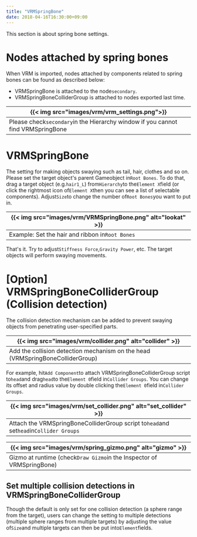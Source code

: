 ```yaml
---
title: "VRMSpringBone"
date: 2018-04-16T16:30:00+09:00
---
```


This section is about spring bone settings.

# Nodes attached by spring bones
When VRM is imported, nodes attached by components related to spring bones can be found as described below:

* VRMSpringBone is attached to the node``secondary``.
* VRMSpringBoneColliderGroup is attached to nodes exported last time.

|{{< img src="images/vrm/vrm_settings.png">}}|
|-----|
|Please check``secondary``in the Hierarchy window if you cannot find VRMSpringBone|

# VRMSpringBone
The setting for making objects swaying such as tail, hair, clothes and so on. Please set the target object's parent Gameobject in``Root Bones``. To do that, drag a target object (e.g.``hair1_L``) from``Hierarchy``to the``Element X``field (or click the rightmost icon of``Element X``then you can see a list of selectable components). Adjust``Size``to change the number of``Root Bones``you want to put in.

|{{< img src="images/vrm/VRMSpringBone.png" alt="lookat" >}}|
|-----|
|Example: Set the hair and ribbon in``Root Bones``|

That's it. Try to adjust``Stiffness Force``,``Gravity Power``, etc. The target objects will perform swaying movements.

# [Option] VRMSpringBoneColliderGroup (Collision detection)
The collision detection mechanism can be added to prevent swaying objects from penetrating user-specified parts.

|{{< img src="images/vrm/collider.png" alt="collider" >}}|
|-----|
|Add the collision detection mechanism on the head (VRMSpringBoneColliderGroup)|

For example, hit``Add Component``to attach VRMSpringBoneColliderGroup script to``head``and drag``head``to the``Element 0``field in``Collider Groups``. You can change its offset and radius value by double clicking the``Element 0``field in``Collider Groups``.

|{{< img src="images/vrm/set_collider.png" alt="set_collider" >}}|
|-----|
|Attach the VRMSpringBoneColliderGroup script to``head``and set``head``in``Collider Groups``|

|{{< img src="images/vrm/spring_gizmo.png" alt="gizmo" >}}|
|-----|
|Gizmo at runtime (check``Draw Gizmo``in the Inspector of VRMSpringBone)|

## Set multiple collision detections in VRMSpringBoneColliderGroup
Though the default is only set for one collision detection (a sphere range from the target), users can change the setting to multiple detections (multiple sphere ranges from multiple targets) by adjusting the value of``Size``and multiple targets can then be put into``Element``fields.